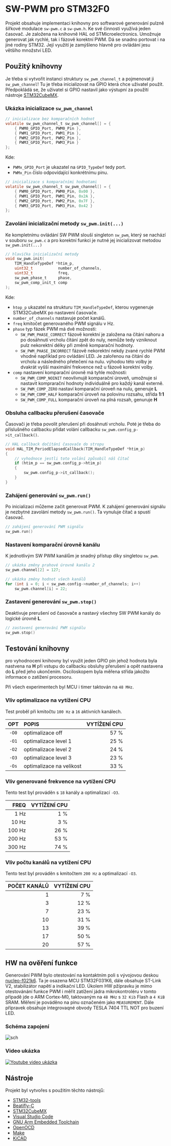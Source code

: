 # SW-PWM pro STM32F0

Projekt obsahuje implementaci knihovny pro softwarové generování pulzně šířkové modulace `sw-pwm.c` a `sw-pwm.h`. Ke své činnosti využívá jeden časovač. Je založena na knihovně HAL od STMicroelectronics. Umožnuje generovat jak rychlé, tak i fázově korektní PWM. Dá se snadno portovat i na jiné rodiny STM32. Její využití je zamýšleno hlavně pro ovládání jesu většího množství LED.

## Použitý knihovny
Je třeba si vytvořit instanci struktury `sw_pwm_channel_t` a pojmenovat ji `sw_pwm_channel`! Tu je třeba inicializovat na GPIO která chce uživatel použít. Předpokládá se, že uživatel si GPIO nastavil jako výstupní za použití nástroje [STM32CubeMX](https://www.st.com/en/development-tools/stm32cubemx.html).

### Ukázka inicializace `sw_pwm_channel`
```C
// inicializace bez komparačních hodnot
volatile sw_pwm_channel_t sw_pwm_channel[] = {
    { PWM0_GPIO_Port, PWM0_Pin },
    { PWM1_GPIO_Port, PWM1_Pin },
    { PWM2_GPIO_Port, PWM2_Pin },
    { PWM3_GPIO_Port, PWM3_Pin }
};
```
Kde:
- `PWMx_GPIO_Port` je ukazatel na `GPIO_TypeDef` tedy port.
- `PWMx_Pin` číslo odpovídající konkrétnímu pinu.

```C
// inicializace s komparačními hodnotami
volatile sw_pwm_channel_t sw_pwm_channel[] = {
    { PWM0_GPIO_Port, PWM0_Pin, 0x00 },
    { PWM1_GPIO_Port, PWM1_Pin, 0x2A },
    { PWM2_GPIO_Port, PWM2_Pin, 0x7F },
    { PWM3_GPIO_Port, PWM3_Pin, 0x42 }
};
```

### Zavolání inicializační metody `sw_pwm.init(...)`
Ke kompletnímu ovládání SW PWM slouší singleton `sw_pwm`, který se nachází v souboru `sw_pwm.c` a pro korektní funkci je nutné jej inicializovat metodou `sw_pwm.init(...)`

```C
// hlavička inicializační metody
void sw_pwm.init(
    TIM_HandleTypeDef *htim_p,
    uint32_t           number_of_channels,
    uint32_t           freq,
    sw_pwm_phase_t     phase,
    sw_pwm_comp_init_t comp
);
```
Kde:
- `htop_p` ukazatel na strukturu `TIM_HandleTypeDef`, kterou vygeneruje STM32CubeMX po nastavení časovače.
- `number_of_channels` nastavuje počet kanálů.
- `freq` kmitočet generovaného PWM signálu v Hz.
- `phase` typ fázek PWM má dvě možnosti:
    * `SW_PWM_PHASE_CORRECT` fázově korektní je založena na čítání nahoru a po dosáhnutí vrcholu čítání zpět do nuly, nemůže tedy vzniknout pulz nekorektní délky při změně komparační hodnoty.
    * `SW_PWM_PHASE_INCORRECT` fázově nekorektní nekdy zvané rychlé PWM vhodné například pro ovládání LED. Je zalořenou na čítání do vrcholu a následného přetečení na nulu. výhodou této volby je dvakrát vyšší maximální frekvence než u fázově korektní volby.
- `comp` nastavení komparační úrovně má tyhle možnosti:
    * `SW_PWM_COMP_NOINIT` neovlivnujě komparační úroveň, umožnuje si nastavit komprarační hodnoty individuálně pro každý kanál externě.
    * `SW_PWM_COMP_ZERO` nastaví komparační úroveň na nulu, generuje __L__
    * `SW_PWM_COMP_HALF` komparační úroveň na polovinu rozsahu, střída __1:1__
    * `SW_PWM_COMP_FULL` komparační úroveň na plná rozsah, genuruje __H__

### Obsluha callbacku přerušení časovače
Časovači je třeba povolit přerušení při dosáhnutí vrcholu. Poté je třeba do příslušného callbacku přidat volání callbacku `sw_pwm.config_p->it_callback()`.
```C
// HAL callback dočítání časovače do stropu
void HAL_TIM_PeriodElapsedCallback(TIM_HandleTypeDef *htim_p)
{
    // vyhodnoce jestli toto volání způsobil náš čítač
    if (htim_p == sw_pwm.config_p->htim_p)
    {
        sw_pwm.config_p->it_callback();
    }
}
```

### Zahájení generování `sw_pwm.run()`
Po inicializaci můžeme začít generovat PWM. K zahájení generování signálu je nezbytné zavolání metody `sw_pwm.run()`. Ta vynuluje čítač a spustí časovač.

```C
// zahájení generování PWM signálu
sw_pwm.run()
```

### Nastavení komparační úrovně kanálu
K jednotlivým SW PWM kanálům je snadný přístup díky singletou `sw_pwm`.

```C
// ukázka změny prahové úrovně kanálu 2
sw_pwm.channel[2] = 127;

// ukázka změny hodnot všech kanálů
for (int i = 0; i < sw_pwm.config->number_of_channels; i++)
    sw_pwm.channel[i] = 22;
```

### Zastavení generování `sw_pwm.stop()`
Deaktivuje prerušení od časovače a nastavý všechny SW PWM kanály do logické úrovně __L__.

```C
// zastavení generování PWM signálu
sw_pwm.stop()
```

## Testování knihovny
pro vyhodnocení knihovny byl využit jeden GPIO pin jehož hodnota byla nastvena na __H__ při vstupu do callbacku obsluhy přerušení a opět nastavena do __L__ před jeho ukončením. Osciloskopem byla měřena střída jakožto informace o zatížení procesoru.

Při všech experimentech byl MCU i timer taktován na `48 MHz`.

### Vliv optimalizace na vytížení CPU
Test proběl při kmitočtu `100 Hz` a `16` aktivních kanálech.

| __OPT__ |        __POPIS__         | __VYTÍŽENÍ CPU__ |
|:-------:|:-------------------------|-----------------:|
|  `-O0`  | optimalizace off         |             57 % |
|  `-O1`  | optimalizace level 1     |             25 % |
|  `-O2`  | optimalizace level 2     |             24 % |
|  `-O3`  | optimalizace level 3     |             23 % |
|  `-Os`  | optimalizace na velikost |             33 % |

### Vliv generované frekvence na vytížení CPU
Tento test byl prováděn s `18` kanály a optimalizací `-O3`.

| __FREQ__ | __VYTÍŽENÍ CPU__ |
|--------------:|-----------------:|
|          1 Hz |              1 % |
|         10 Hz |              3 % |
|        100 Hz |             26 % |
|        200 Hz |             53 % |
|        300 Hz |             74 % |

### Vliv počtu kanálů na vytížení CPU
Tento test byl prováděn s kmitočtem `200 Hz` a optimalizací `-O3`.

| POČET KANÁLŮ | __VYTÍŽENÍ CPU__ |
|-------------:|-----------------:|
|            1 |              7 % |
|            3 |             12 % |
|            7 |             23 % |
|           10 |             31 % |
|           13 |             39 % |
|           17 |             50 % |
|           20 |             57 % |

## HW na ověření funkce
Generování PWM bylo otestování na kontaktním poli s vývojovou deskou [nucleo-f021k6](https://www.st.com/en/evaluation-tools/nucleo-f031k6.html). Ta je osazena MCU STM32F031K6, dále obsahuje ST-Link V2, stabilizátor napětí a indikační LED.
Úkolem HW pžípravku je mimo otestovánání funkce PWM i měřit zatížení jádra mikrokontroléru v tomto případě jde o ARM Cortex-M0, taktovaným na `48 MHz` s `32 Kib` Flash a `4 KiB` SRAM. Měření je pováděno na pinu označeném jako `MEASUREMENT`. Dále přípravek obsahuje integrovaqné obvody TESLA 7404 TTL NOT pro buzení LED.
### Schéma zapojení
![sch](https://raw.github.com/https://github.com/wykys/sw-pwm-stm32f0/master/img/sch.svg?sanitize=true)

### Video ukázka
[![Youtube video ukázka](https://img.youtube.com/vi/GnNyuNzukyo/0.jpg)](https://www.youtube.com/watch?v=GnNyuNzukyo)

## Nástroje
Projekt byl vytvořes s použitím těchto nástrojů:
- [STM32-tools](https://github.com/wykys/STM32-tools)
- [Beatifly-C](https://github.com/wykys/beautifly-c)
- [STM32CubeMX](https://www.st.com/en/development-tools/stm32cubemx.html)
- [Visual Studio Code](https://code.visualstudio.com/)
- [GNU Arm Embedded Toolchain](https://developer.arm.com/tools-and-software/open-source-software/developer-tools/gnu-toolchain/gnu-rm)
- [OpenOCD](http://openocd.org/)
- [Make](https://www.gnu.org/software/make/)
- [KiCAD](https://kicad-pcb.org/)